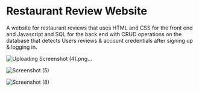 # Restaurant Review Website

A website for restaurant reviews that uses HTML and CSS for the front end and Javascript and SQL for the back end with CRUD operations on the database that detects Users reviews & account credentials after signing up & logging in.

![Uploading Screenshot (4).png…]()

![Screenshot (5)](https://github.com/juliuschanjq/Web-Development-Projects/assets/113488890/f9496e40-f2cd-484d-b9cf-168766693446)

![Screenshot (8)](https://github.com/juliuschanjq/Web-Development-Projects/assets/113488890/a2fedbb8-3327-4a6f-8e0f-79ac71e08929)
